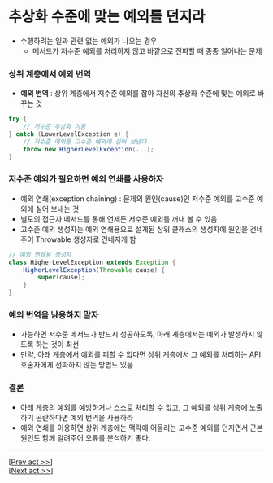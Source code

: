 # 추상화 수준에 맞는 예외를 던지라
* 수행하려는 일과 관련 없는 예외가 나오는 경우
  * 메서드가 저수준 예외를 처리하지 않고 바깥으로 전파할 때 종종 일어나는 문제
### 상위 계층에서 예외 번역
* **예외 번역** : 상위 계층에서 저수준 에외를 잡아 자신의 추상화 수준에 맞는 예외로 바꾸는 것
```java
try {
	// 저수준 추상화 이용
} catch (LowerLevelException e) {
	// 저수준 예외를 고수준 예외에 실어 보낸다
	throw new HigherLevelException(...);
}
```

### 저수준 예외가 필요하면 예외 연쇄를 사용하자
* 예외 연쇄(exception chaining) : 문제의 원인(cause)인 저수준 예외를 고수준 예외에 실어 보내는 것
* 별도의 접근자 메서드를 통해 언제든 저수준 예외를 꺼내 볼 수 있음
* 고수준 예외 생성자는 예외 연쇄용으로 설계된 상위 클래스의 생성자에 원인을 건네주어 Throwable 생성자로 건네지게 함
```java
// 예외 연쇄용 생성자
class HigherLevelException extends Exception {
	HigherLevelException(Throwable cause) {
		super(cause);
    }
}
```
### 예외 번역을 남용하지 말자
* 가능하면 저수준 메서드가 반드시 성공하도록, 아래 계층에서는 예외가 발생하지 않도록 하는 것이 최선
* 만약, 아래 계층에서 예외를 피할 수 없다면 상위 계층에서 그 예외를 처리하는 API 호출자에게 전파하지 않는 방법도 있음
### 결론
* 아래 계층의 예외를 예방하거나 스스로 처리할 수 없고, 그 예외를 상위 계층에 노출하기 곤란하다면 예외 번역을 사용하라
* 예외 연쇄를 이용하면 상위 계층에는 맥락에 어울리는 고수준 예외를 던지면서 근본 원인도 함께 알려주어 오류를 분석하기 좋다.
---
[[Prev act >>]](../act4/README.md)  
[[Next act >>]](../act6/README.md)